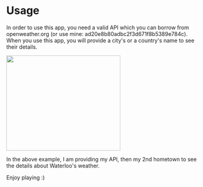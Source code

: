 # Usage

In order to use this app, you need a valid API which you can borrow from openweather.org (or use mine: ad20e8b80adbc2f3d671f8b5389e784c).
When you use this app, you will provide a city's or a country's name to see their details.

<img src="https://user-images.githubusercontent.com/38995624/123543008-40e22600-d76a-11eb-9bae-6baa32f4772c.png" width="300" height="250" />

In the above example, I am providing my API, then my 2nd hometown to see the details about Waterloo's weather.

Enjoy playing :)
